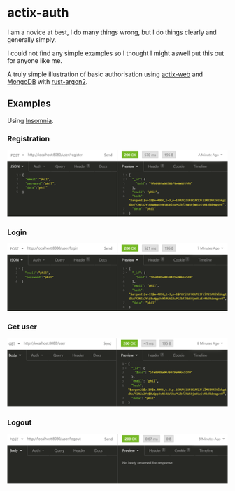 # actix-auth

I am a novice at best, I do many things wrong, but I do things clearly and generally simply.

I could not find any simple examples so I thought I might aswell put this out for anyone like me.

A truly simple illustration of basic authorisation using [actix-web](https://github.com/actix/actix-web) and [MongoDB](https://github.com/mongodb/mongo-rust-driver) with [rust-argon2](https://github.com/sru-systems/rust-argon2).

## Examples

Using [Insomnia](https://insomnia.rest/).

### Registration

<img width="600" src="https://github.com/JonathanWoollett-Light/actix-auth/blob/master/examples/registration.png">

### Login

<img width="600" src="https://github.com/JonathanWoollett-Light/actix-auth/blob/master/examples/login.png">

### Get user

<img width="600" src="https://github.com/JonathanWoollett-Light/actix-auth/blob/master/examples/get-user.png">

### Logout

<img width="600" src="https://github.com/JonathanWoollett-Light/actix-auth/blob/master/examples/logout.png">
